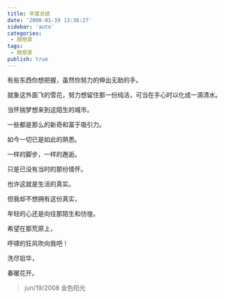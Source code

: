 ```yaml
---
title: 年度总结        
date: '2008-01-19 13:36:27'
sidebar: 'auto'
categories:
 - 随想录
tags:
 - 随想录
publish: true
---
```


有些东西你想把握，虽然你努力的伸出无助的手。

就象这外面飞的雪花，努力想留住那一份纯洁，可当在手心时以化成一滴清水。

当怀揣梦想来到这陌生的城市。

一些都是那么的新奇和富于吸引力。

如今一切已是如此的熟悉。

一样的脚步，一样的邂逅。

只是已没有当时的那份情怀。

也许这就是生活的真实。

但我却不想拥有这份真实，

年轻的心还是向往那陌生和彷徨。

希望在那荒原上，

呼啸的狂风吹向我吧！

洗尽铅华，

春暖花开。

> jun/19/2008  金色阳光